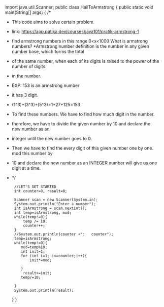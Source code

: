 import java.util.Scanner;
public class HailToArmstrong {
public static void main(String[] args) {
/*
* This code aims to solve certain problem.
* link: https://app.patika.dev/courses/java101/pratik-armstrong-1
* find armstrong numbers in this range 0<x<1000
What is armstrong numbers?
*Armstrong number definition is the number in any given number base, which forms the total
* of the same number, when each of its digits is raised to the power of the number of digits
*  in the number.
* EXP: 153 is an armstrong number
* it has 3 digit.
* (1^3)+(3^3)+(5^3)=1+27+125=153
* To find these numbers. We have to find how much digit in the number.
* therefore, we have to divide the given number by 10 and declare the new number as an
* integer until the new number goes to 0.
* Then we have to find the every digit of this given number one by one. mod this number by
* 10 and declare the new number as an INTEGER number will give us one digit at a time.
*  */

        //LET'S GET STARTED
        int counter=0, result=0;

        Scanner scan = new Scanner(System.in);
        System.out.println("Enter a number");
        int isArmstrong = scan.nextInt();
        int temp=isArmstrong, mod;
        while(temp!=0){
            temp /= 10;
            counter++;
        }
        //System.out.println(counter +":   counter");
        temp=isArmstrong;
        while(temp!=0){
           mod=temp%10;
           int init=1;
           for (int i=1; i<=counter;i++){
               init*=mod;

           }
            result+=init;
           temp/=10;

        }
        System.out.println(result);



    }
}
